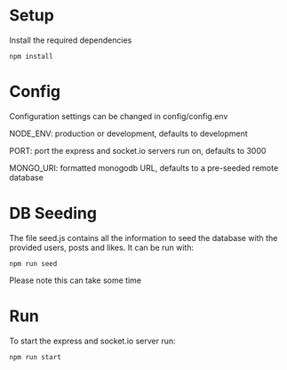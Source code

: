 # Setup

Install the required dependencies

```
npm install
```

# Config

Configuration settings can be changed in config/config.env

NODE_ENV: production or development, defaults to development

PORT: port the express and socket.io servers run on, defaults to 3000

MONGO_URI: formatted monogodb URL, defaults to a pre-seeded remote database

# DB Seeding

The file seed.js contains all the information to seed the database with the provided users, posts and likes. It can be run with:

```
npm run seed
```

Please note this can take some time

# Run

To start the express and socket.io server run:

```
npm run start
```
